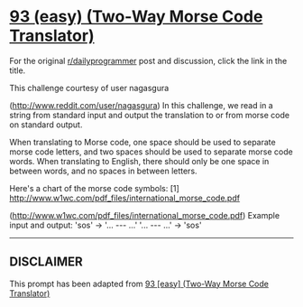 # [93 (easy) (Two-Way Morse Code Translator)](https://www.reddit.com/r/dailyprogrammer/comments/z3a4y/8302012_challenge_93_easy_twoway_morse_code/)

For the original [r/dailyprogrammer](https://www.reddit.com/r/dailyprogrammer/) post and discussion, click the link in the title.

This challenge courtesy of user nagasgura

(http://www.reddit.com/user/nagasgura)
In this challenge, we read in a string from standard input and output the translation to or from morse code on standard output.

When translating to Morse code, one space should be used to separate morse code letters, and two spaces should be used to separate morse code words. When translating to English, there should only be one space in between words, and no spaces in between letters.

Here's a chart of the morse code symbols: [1] http://www.w1wc.com/pdf_files/international_morse_code.pdf

(http://www.w1wc.com/pdf_files/international_morse_code.pdf)
Example input and output:
'sos' -> '... --- ...'
'... --- ...' -> 'sos'


----
## **DISCLAIMER**
This prompt has been adapted from [93 [easy] (Two-Way Morse Code Translator)](https://www.reddit.com/r/dailyprogrammer/comments/z3a4y/8302012_challenge_93_easy_twoway_morse_code/
)
